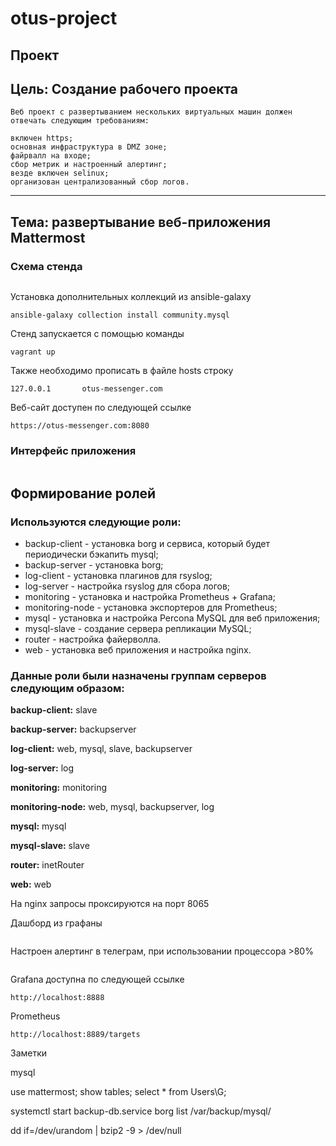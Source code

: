 # otus-project


## Проект  

## Цель: Создание рабочего проекта

    Веб проект с развертыванием нескольких виртуальных машин должен отвечать следующим требованиям:

    включен https;
    основная инфраструктура в DMZ зоне;
    файрвалл на входе;
    сбор метрик и настроенный алертинг;
    везде включен selinux;
    организован централизованный сбор логов.

---

## Тема: развертывание веб-приложения Mattermost

### Схема стенда

![]()  


Установка дополнительных коллекций из ansible-galaxy
    
    ansible-galaxy collection install community.mysql

Стенд запускается с помощью команды 

    vagrant up 

Также необходимо прописать в файле hosts строку 

    127.0.0.1       otus-messenger.com

Веб-сайт доступен по следующей ссылке

    https://otus-messenger.com:8080

### Интерфейс приложения

![]()  


## Формирование ролей

### Используются следующие роли:

- backup-client - установка borg и сервиса, который будет периодически бэкапить mysql;
- backup-server - установка borg;
- log-client - установка плагинов для rsyslog;
- log-server - настройка rsyslog для сбора логов;
- monitoring - установка и настройка Prometheus + Grafana;
- monitoring-node - установка экспортеров для Prometheus;
- mysql - установка и настройка Percona MySQL для веб приложения;
- mysql-slave - создание сервера репликации MySQL;
- router - настройка файерволла.
- web - установка веб приложения и настройка nginx.


### Данные роли были назначены группам серверов следующим образом:

**backup-client:**
slave 

**backup-server:**
backupserver

**log-client:**
web, mysql, slave, backupserver

**log-server:**
log

**monitoring:**
monitoring

**monitoring-node:**
web, mysql, backupserver, log

**mysql:**
mysql

**mysql-slave:**
slave

**router:**
inetRouter

**web:**
web


На nginx запросы проксируются на порт 8065




Дашборд из графаны

![]()  

Настроен алертинг в телеграм, при использовании процессора >80%

![]()  



Grafana доступна по следующей ссылке

    http://localhost:8888

Prometheus
    
    http://localhost:8889/targets









Заметки             

mysql

use mattermost;
show tables;
select * from Users\G;


systemctl start backup-db.service
borg list /var/backup/mysql/


dd if=/dev/urandom | bzip2 -9 > /dev/null